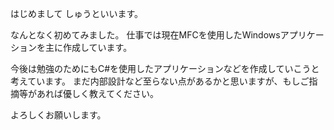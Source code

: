 はじめまして
しゅうといいます。

なんとなく初めてみました。
仕事では現在MFCを使用したWindowsアプリケーションを主に作成しています。

今後は勉強のためにもC#を使用したアプリケーションなどを作成していこうと考えています。
まだ内部設計など至らない点があるかと思いますが、もしご指摘等があれば優しく教えてください。


よろしくお願いします。

<!---
kyarapi2/kyarapi2 is a ✨ special ✨ repository because its `README.md` (this file) appears on your GitHub profile.
You can click the Preview link to take a look at your changes.
--->
